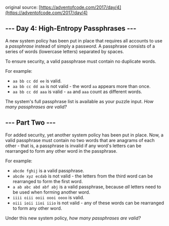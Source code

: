 original source: [https://adventofcode.com/2017/day/4](https://adventofcode.com/2017/day/4)
## --- Day 4: High-Entropy Passphrases ---
A new system policy has been put in place that requires all accounts to use a <em>passphrase</em> instead of simply a pass<em>word</em>. A passphrase consists of a series of words (lowercase letters) separated by spaces.

To ensure security, a valid passphrase must contain no duplicate words.

For example:


 - <code>aa bb cc dd ee</code> is valid.
 - <code>aa bb cc dd aa</code> is not valid - the word <code>aa</code> appears more than once.
 - <code>aa bb cc dd aaa</code> is valid - <code>aa</code> and <code>aaa</code> count as different words.

The system's full passphrase list is available as your puzzle input. <em>How many passphrases are valid?</em>


## --- Part Two ---
For added security, yet another system policy has been put in place.  Now, a valid passphrase must contain no two words that are anagrams of each other - that is, a passphrase is invalid if any word's letters can be rearranged to form any other word in the passphrase.

For example:


 - <code>abcde fghij</code> is a valid passphrase.
 - <code>abcde xyz ecdab</code> is not valid - the letters from the third word can be rearranged to form the first word.
 - <code>a ab abc abd abf abj</code> is a valid passphrase, because <em>all</em> letters need to be used when forming another word.
 - <code>iiii oiii ooii oooi oooo</code> is valid.
 - <code>oiii ioii iioi iiio</code> is not valid - any of these words can be rearranged to form any other word.

Under this new system policy, <em>how many passphrases are valid?</em>


